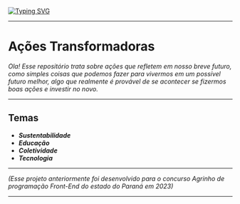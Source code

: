 [![Typing SVG](https://readme-typing-svg.herokuapp.com?font=Orbitron&weight=500&size=17&pause=1000&background=733B79&center=true&vCenter=true&width=1000&height=100&lines=A%C3%A7%C3%B5es+Transformadoras;Agrinho+2023;Sustentabilidade;Educa%C3%A7%C3%A3o;Coletividade;Tecnologia)](https://git.io/typing-svg)
***
# Ações Transformadoras
_Ola! Esse repositório trata sobre ações que refletem em nosso breve futuro, como simples coisas que podemos fazer para vivermos em um possível futuro melhor, algo que realmente é provável de se acontecer se fizermos boas ações e investir no novo._
***
## Temas
- _**Sustentabilidade**_
- _**Educação**_
- _**Coletividade**_
- _**Tecnologia**_
***
_(Esse projeto anteriormente foi desenvolvido para o concurso Agrinho de programação Front-End do estado do Paraná em 2023)_
***
